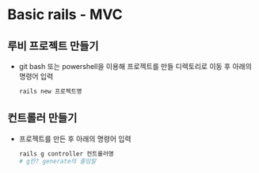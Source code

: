 # Basic rails - MVC

## 루비 프로젝트 만들기

- git bash 또는 powershell을 이용해 프로젝트를 만들 디렉토리로 이동 후 아래의 명령어 입력

  ```ruby
  rails new 프로젝트명
  ```

## 컨트롤러 만들기

- 프로젝트를 만든 후 아래의 명령어 입력

  ```ruby
  rails g controller 컨트롤러명 
  # g란? generate의 줄임말
  ```